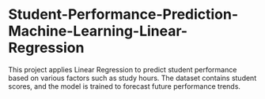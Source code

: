 # Student-Performance-Prediction-Machine-Learning-Linear-Regression
This project applies Linear Regression to predict student performance based on various factors such as study hours. The dataset contains student scores, and the model is trained to forecast future performance trends.
